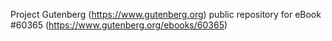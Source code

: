 Project Gutenberg (https://www.gutenberg.org) public repository for eBook #60365 (https://www.gutenberg.org/ebooks/60365)
